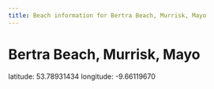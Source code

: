 ```yaml
---
title: Beach information for Bertra Beach, Murrisk, Mayo
---
```

# Bertra Beach, Murrisk, Mayo 

<div class="location-info">latitude: 53.78931434 longitude: -9.66119670</div>
<div id="met-eireann-warnings"></div>
<div></div>